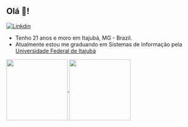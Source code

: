 ##  Olá 👋!

[![Linkdin](https://img.shields.io/badge/LinkedIn-0077B5?style=for-the-badge&logo=linkedin&logoColor=white)][def]

- Tenho 21 anos e moro em Itajubá, MG - Brazil.
- Atualmente estou me graduando em Sistemas de Informação pela [Universidade Federal de Itajubá][def4]

<a href="https://github.com/github.com/github-readme-stats">
  <img height=160 align="center" src="https://github-readme-stats.vercel.app/api?username=tomlavez&show_icons=true&theme=neon" />
</a>
<a href="https://github.com/anuraghazra/convoychat">
  <img height=160 align="center" src="https://github-readme-stats.vercel.app/api/top-langs?username=tomlavez&layout=compact&langs_count=8&card_width=320&theme=neon" />
</a>

[def]: https://www.linkedin.com/in/tomas-rossetto-lavez/
[def4]: https://unifei.edu.br/
